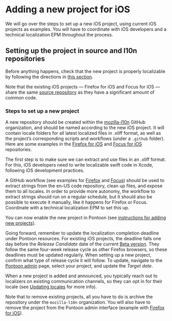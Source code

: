 # Adding a new project for iOS

We will go over the steps to set up a new iOS project, using current iOS projects as examples. You will have to coordinate with iOS developers and a technical localization EPM throughout the process.

## Setting up the project in source and l10n repositories

Before anything happens, check that the new project is properly localizable by following the directions in [this section](https://github.com/mozilla-l10n/documentation/blob/main/src/tools/pontoon/adding_new_project.md#adding-a-new-project-on-pontoon).

Note that the existing iOS projects — Firefox for iOS and Focus for iOS — share the same [source repository](https://github.com/mozilla-mobile/firefox-ios) as they have a significant amount of common code.

### Steps to set up a new project

A new repository should be created within the [mozilla-l10n](https://github.com/mozilla-l10n/) GitHub organization, and should be named according to the new iOS project. It will contain locale folders for all latest localized files in .xliff format, as well as the project’s corresponding scripts and workflows (under a `.github` folder). Here are some examples in the [Firefox for iOS](https://github.com/mozilla-l10n/firefoxios-l10n) and [Focus for iOS](https://github.com/mozilla-l10n/focusios-l10n) repositories.

The first step is to make sure we can extract and use files in an .xliff format. For this, iOS developers need to write localizable swift code in Xcode, following iOS development practices.

A GitHub workflow (see examples for [Firefox](https://github.com/mozilla-l10n/firefoxios-l10n/blob/main/.github/workflows/import_strings.yml) and [Focus](https://github.com/mozilla-l10n/focusios-l10n/blob/main/.github/workflows/import_strings.yml)) should be used to extract strings from the en-US code repository, clean up files, and expose them to all locales. In order to provide more autonomy, the workflow to extract strings should run on a regular schedule, but it should also be possible to execute it manually, like it happens for Firefox or Focus. Coordinate with a technical localization EPM to set this up.

You can now enable the new project in Pontoon (see [instructions for adding new projects](https://github.com/mozilla-l10n/documentation/blob/main/src/tools/pontoon/adding_new_project.md#create-the-project)).

Going forward, remember to update the localization completion deadline under Pontoon resources. For existing iOS projects, the deadline falls one day before the *Release Candidate* date of the current [Beta version](https://whattrainisitnow.com/release/?version=beta). They follow the same four-week release cycle as other Firefox browsers, so these deadlines must be updated regularly. When setting up a new project, confirm what type of release cycle it will follow. To update, navigate to the [Pontoon admin](https://pontoon.mozilla.org/admin/) page, select your project, and update the *Target date*.

When a new project is added and announced, you typically reach out to localizers on existing communication channels, so they can opt in for their locale (see [Updating locales](updating_locales.md) for more info).

Note that to remove existing projects, all you have to do is archive the repository under the `mozilla-l10n` organization. You will also have to remove the project from the Pontoon admin interface (example with [Firefox for iOS](https://pontoon.mozilla.org/admin/projects/firefox-for-ios/)).
